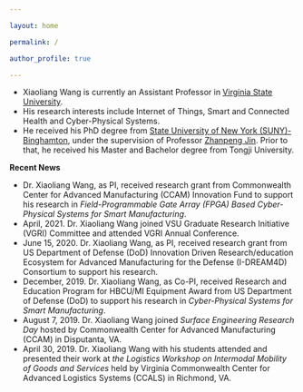 ```yaml
---

layout: home

permalink: /

author_profile: true

---
```



* Xiaoliang Wang is currently an Assistant Professor in [Virginia State University](http://www.vsu.edu/).
* His research interests include Internet of Things, Smart and Connected Health and Cyber-Physical Systems.
* He received his PhD degree from [State University of New York (SUNY)-Binghamton](http://www.binghamton.edu/index.php), under the supervision of Professor [Zhanpeng Jin](https://cybermed.cse.buffalo.edu/wiki/index.php/Main_Page). Prior to that, he received his Master and Bachelor degree from Tongji University.


<b>Recent News</b>

* Dr. Xiaoliang Wang, as PI, received research grant from Commonwealth Center for Advanced Manufacturing (CCAM) Innovation Fund to support his research in <i>Field-Programmable Gate Array (FPGA) Based Cyber-Physical Systems for Smart Manufacturing</i>.
* April, 2021. Dr. Xiaoliang Wang joined VSU Graduate Research Initiative (VGRI) Committee and attended VGRI Annual Conference.
* June 15, 2020. Dr. Xiaoliang Wang, as PI, received research grant from US Department of Defense (DoD) Innovation Driven Research/education Ecosystem for Advanced Manufacturing for the Defense (I-DREAM4D) Consortium to support his research.
* December, 2019. Dr. Xiaoliang Wang, as Co-PI, received Research and Education Program for HBCU/MI Equipment Award from US Department of Defense (DoD) to support his research in <i>Cyber-Physical Systems for Smart Manufacturing</i>.
* August 7, 2019. Dr. Xiaoliang Wang joined <i>Surface Engineering Research Day</i> hosted by Commonwealth Center for Advanced Manufacturing (CCAM) in Disputanta, VA. 
* April 30, 2019. Dr. Xiaoliang Wang with his students attended and presented their work at <i>the Logistics Workshop on Intermodal Mobility of Goods and Services</i> held by Virginia Commonwealth Center for Advanced Logistics Systems (CCALS) in Richmond, VA.
 